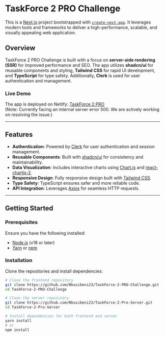 # TaskForce 2 PRO Challenge

This is a [Next.js](https://nextjs.org) project bootstrapped with [`create-next-app`](https://nextjs.org/docs/app/api-reference/cli/create-next-app). It leverages modern tools and frameworks to deliver a high-performance, scalable, and visually appealing web application.

## Overview

TaskForce 2 PRO Challenge is built with a focus on **server-side rendering (SSR)** for improved performance and SEO. The app utilizes **shadcn/ui** for reusable components and styling, **Tailwind CSS** for rapid UI development, and **TypeScript** for type safety. Additionally, **Clerk** is used for user authentication and management.

### Live Demo

The app is deployed on Netlify: [TaskForce 2 PRO](https://task-force-pro.netlify.app/)  
(Note: Currently facing an internal server error 500. We are actively working on resolving the issue.)

---

## Features

- **Authentication**: Powered by [Clerk](https://clerk.dev) for user authentication and session management.
- **Reusable Components**: Built with [shadcn/ui](https://github.com/shadcn/ui) for consistency and maintainability.
- **Data Visualization**: Includes interactive charts using [Chart.js](https://www.chartjs.org/) and [react-chartjs-2](https://react-chartjs-2.js.org/).
- **Responsive Design**: Fully responsive design built with [Tailwind CSS](https://tailwindcss.com).
- **Type Safety**: TypeScript ensures safer and more reliable code.
- **API Integration**: Leverages [Axios](https://axios-http.com/) for seamless HTTP requests.

---

## Getting Started

### Prerequisites

Ensure you have the following installed:

- [Node.js](https://nodejs.org/) (v18 or later)
- [Yarn](https://yarnpkg.com/) or [npm](https://www.npmjs.com/)

### Installation

Clone the repositories and install dependencies:

```bash
# Clone the frontend repository
git clone https://github.com/Nkusibeni23/TaskForce-2-PRO-Challenge.git
cd TaskForce-2-PRO-Challenge

# Clone the server repository
git clone https://github.com/Nkusibeni23/TaskForce-2-Pro-Server.git
cd TaskForce-2-Pro-Server

# Install dependencies for both frontend and server
yarn install
# or
npm install
```
